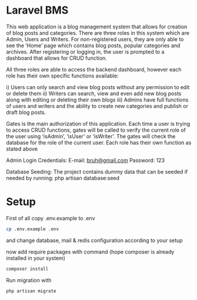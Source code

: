 # Laravel BMS
This web application is a blog management system that allows for creation of blog posts and categories.
There are three roles in this system which are Admin, Users and Writers. For non-registered users, they are only
able to see the ‘Home’ page which contains blog posts, popular categories and archives. After registering or
logging in, the user is prompted to a dashboard that allows for CRUD function.

All three roles are able to access the backend dashboard, however each role has their own specific functions
available:

i) Users can only search and view blog posts without any permission to edit or delete them
ii) Writers can search, view and even add new blog posts along with editing or deleting their own blogs
iii) Admins have full functions of users and writers and the ability to create new categories and publish
or draft blog posts.

Gates is the main authorization of this application. Each time a user is trying to access
CRUD functions, gates will be called to verify the current role of the user using ‘isAdmin’, ‘isUser’ or
‘isWriter’. The gates will check the database for the role of the current user. Each role has their own function as
stated above

Admin Login Credentials:
E-mail: bruh@gmail.com
Password: 123

Database Seeding:
The project contains dummy data that can be seeded if needed by running:
php artisan database:seed

# Setup
First of all copy .env.example to .env
```bash
cp .env.example .env
```
and change database, mail & redis configuration according to your setup

now add require packages with command (hope composer is already installed in your system)
```bash
composer install
```
Run migration with
```bash
php artisan migrate
```

